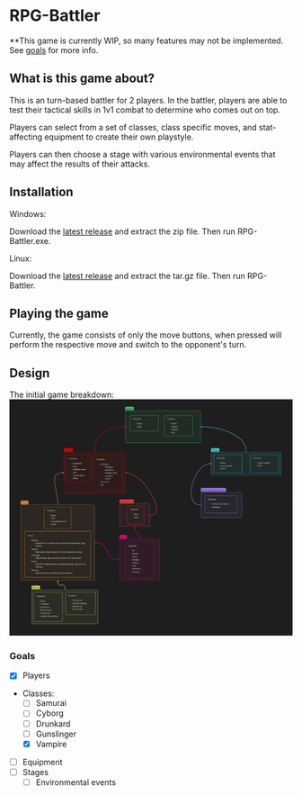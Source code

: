 # RPG-Battler

**This game is currently WIP, so many features may not be implemented. See [goals](#goals) for more info.

## What is this game about?

This is an turn-based battler for 2 players. 
In the battler, players are able to test their tactical skills in 1v1 combat to determine who comes out on top.

Players can select from a set of classes, class specific moves, and stat-affecting equipment to create their own playstyle.

Players can then choose a stage with various environmental events that may affect the results of their attacks.

## Installation

Windows:

Download the [latest release](https://github.com/WhyNot180/RPG-Battler/releases/tag/v0.1.0-alpha) and extract the zip file. Then run RPG-Battler.exe.

Linux:

Download the [latest release](https://github.com/WhyNot180/RPG-Battler/releases/tag/v0.1.0-alpha) and extract the tar.gz file. Then run RPG-Battler.

## Playing the game

Currently, the game consists of only the move buttons, when pressed will perform the respective move and switch to the opponent's turn.

## Design
The initial game breakdown:
![Game Breakdown](images/game-breakdown.png)

### Goals

- [x] Players
- Classes:
	- [ ] Samurai
	- [ ] Cyborg
	- [ ] Drunkard
	- [ ] Gunslinger
	- [x] Vampire
- [ ] Equipment
- [ ] Stages
	- [ ] Environmental events